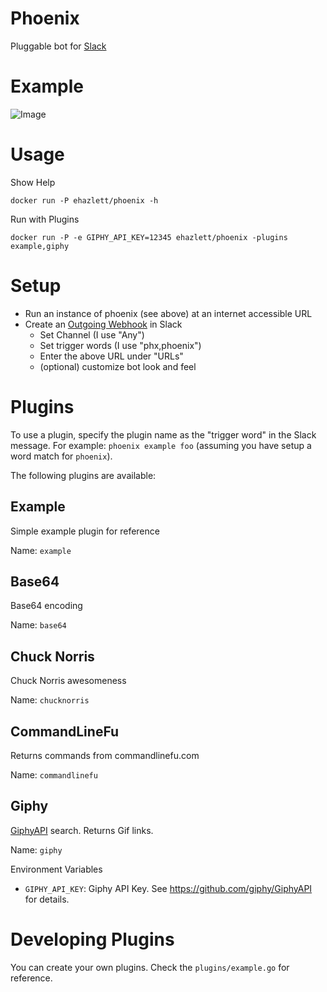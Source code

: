# Phoenix
Pluggable bot for [Slack](http://slack.com)

# Example

![Image](http://i.imgur.com/4EzXslw.png)

# Usage

Show Help

`docker run -P ehazlett/phoenix -h`

Run with Plugins

`docker run -P -e GIPHY_API_KEY=12345 ehazlett/phoenix -plugins example,giphy`

# Setup

* Run an instance of phoenix (see above) at an internet accessible URL
* Create an [Outgoing Webhook](https://my.slack.com/services/new/outgoing-webhook) in Slack
  * Set Channel (I use "Any")
  * Set trigger words (I use "phx,phoenix")
  * Enter the above URL under "URLs"
  * (optional) customize bot look and feel

# Plugins
To use a plugin, specify the plugin name as the "trigger word" in the Slack message.  For example: `phoenix example foo` (assuming you have setup a word match for `phoenix`).

The following plugins are available:

## Example
Simple example plugin for reference

Name: `example`

## Base64
Base64 encoding

Name: `base64`

## Chuck Norris
Chuck Norris awesomeness

Name: `chucknorris`

## CommandLineFu
Returns commands from commandlinefu.com

Name: `commandlinefu`

## Giphy
[GiphyAPI](https://github.com/giphy/GiphyAPI) search.  Returns Gif links.

Name: `giphy`

Environment Variables

* `GIPHY_API_KEY`: Giphy API Key.  See https://github.com/giphy/GiphyAPI for details.

# Developing Plugins
You can create your own plugins.  Check the `plugins/example.go` for reference.

